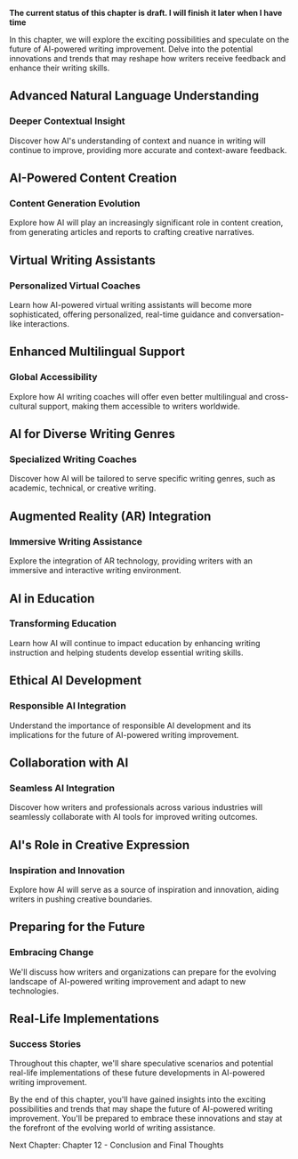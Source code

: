 **The current status of this chapter is draft. I will finish it later when I have time**

In this chapter, we will explore the exciting possibilities and speculate on the future of AI-powered writing improvement. Delve into the potential innovations and trends that may reshape how writers receive feedback and enhance their writing skills.

Advanced Natural Language Understanding
---------------------------------------

### **Deeper Contextual Insight**

Discover how AI's understanding of context and nuance in writing will continue to improve, providing more accurate and context-aware feedback.

AI-Powered Content Creation
---------------------------

### **Content Generation Evolution**

Explore how AI will play an increasingly significant role in content creation, from generating articles and reports to crafting creative narratives.

Virtual Writing Assistants
--------------------------

### **Personalized Virtual Coaches**

Learn how AI-powered virtual writing assistants will become more sophisticated, offering personalized, real-time guidance and conversation-like interactions.

Enhanced Multilingual Support
-----------------------------

### **Global Accessibility**

Explore how AI writing coaches will offer even better multilingual and cross-cultural support, making them accessible to writers worldwide.

AI for Diverse Writing Genres
-----------------------------

### **Specialized Writing Coaches**

Discover how AI will be tailored to serve specific writing genres, such as academic, technical, or creative writing.

Augmented Reality (AR) Integration
----------------------------------

### **Immersive Writing Assistance**

Explore the integration of AR technology, providing writers with an immersive and interactive writing environment.

AI in Education
---------------

### **Transforming Education**

Learn how AI will continue to impact education by enhancing writing instruction and helping students develop essential writing skills.

Ethical AI Development
----------------------

### **Responsible AI Integration**

Understand the importance of responsible AI development and its implications for the future of AI-powered writing improvement.

Collaboration with AI
---------------------

### **Seamless AI Integration**

Discover how writers and professionals across various industries will seamlessly collaborate with AI tools for improved writing outcomes.

AI's Role in Creative Expression
--------------------------------

### **Inspiration and Innovation**

Explore how AI will serve as a source of inspiration and innovation, aiding writers in pushing creative boundaries.

Preparing for the Future
------------------------

### **Embracing Change**

We'll discuss how writers and organizations can prepare for the evolving landscape of AI-powered writing improvement and adapt to new technologies.

Real-Life Implementations
-------------------------

### **Success Stories**

Throughout this chapter, we'll share speculative scenarios and potential real-life implementations of these future developments in AI-powered writing improvement.

By the end of this chapter, you'll have gained insights into the exciting possibilities and trends that may shape the future of AI-powered writing improvement. You'll be prepared to embrace these innovations and stay at the forefront of the evolving world of writing assistance.

Next Chapter: Chapter 12 - Conclusion and Final Thoughts
